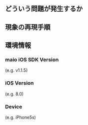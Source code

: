 ## どういう問題が発生するか



## 現象の再現手順



## 環境情報

### maio iOS SDK Version

(e.g. v1.1.5)

### iOS Version

(e.g. 8.0)

### Device

(e.g. iPhone5s)

